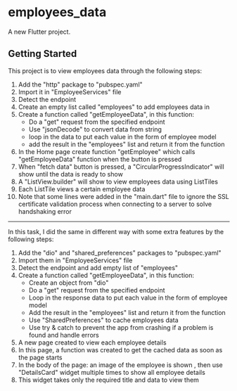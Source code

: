 # employees_data

A new Flutter project.

## Getting Started

This project is to view employees data through the following steps:
1. Add the "http" package to "pubspec.yaml"
2. Import it in "EmployeeServices" file
3. Detect the endpoint
4. Create an empty list called "employees" to add employees data in
5. Create a function called "getEmployeeData", in this function:
    - Do a "get" request from the specified endpoint
    - Use "jsonDecode" to convert data from string
    - loop in the data to put each value in the form of employee model
    - add the result in the "employees" list and return it from the function
6. In the Home page create function "getEmployee" which calls "getEmployeeData" function when the button is pressed
7. When "fetch data" button is pressed, a "CircularProgressIndicator" will show until the data is ready to show
8. A "ListView.builder" will show to view employees data using ListTiles
9. Each ListTile views a certain employee data
10. Note that some lines were added in the "main.dart" file to ignore the SSL certificate validation process when connecting to a server to solve handshaking error

--------------------------------------------------------------------------------------------------------

In this task, I did the same in different way with some extra features by the following steps:
1. Add the "dio" and "shared_preferences" packages to "pubspec.yaml"
2. Import them in "EmployeeServices" file
3. Detect the endpoint and add empty list of "employees"
4. Create a function called "getEmployeeData", in this function:
    - Create an object from "dio"
    - Do a "get" request from the specified endpoint
    - Loop in the response data to put each value in the form of employee model
    - Add the result in the "employees" list and return it from the function
    - Use "SharedPreferences" to cache employees data
    - Use try & catch to prevent the app from crashing if a problem is found and handle errors
5. A new page created to view each employee details
6. In this page, a function was created to get the cached data as soon as the page starts
7. In the body of the page: an image of the employee is shown , then use "DetailsCard" widget multiple times to show all employee details
8. This widget takes only the required title and data to view them